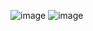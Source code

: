 ![image](https://github.com/bharatchim17/My-MuleSoft-Notes/assets/147084212/cdabf89f-c440-4d41-9063-d434b6ba94b4)
![image](https://github.com/bharatchim17/My-MuleSoft-Notes/assets/147084212/3c220dbf-93a4-4791-b7a6-aea00f4cb8f7)

